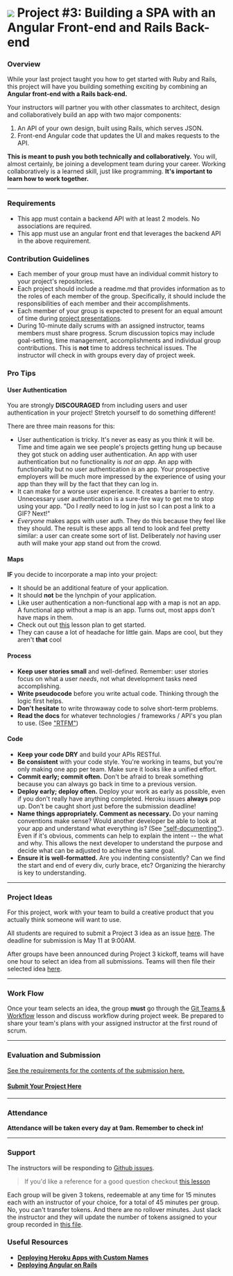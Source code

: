 # ![](https://ga-dash.s3.amazonaws.com/production/assets/logo-9f88ae6c9c3871690e33280fcf557f33.png) Project #3: Building a SPA with an Angular Front-end and Rails Back-end

### Overview

While your last project taught you how to get started with Ruby and Rails, this project will have you building something exciting by combining an **Angular front-end with a Rails back-end.**

Your instructors will partner you with other classmates to architect, design and collaboratively build an app with two major components:

1. An API of your own design, built using Rails, which serves JSON.
2. Front-end Angular code that updates the UI and makes requests to the API.

**This is meant to push you both technically and collaboratively.**  You will, almost certainly, be joining a development team during your career.  Working collaboratively is a learned skill, just like programming. **It's important to learn how to work together.**

---

### Requirements

- This app must contain a backend API with at least 2 models. No associations are required.
- This app must use an angular front end that leverages the backend API in the above requirement.

### Contribution Guidelines
- Each member of your group must have an individual commit history to your project's repositories.
- Each project should include a readme.md that provides information as to the roles of each member of the group. Specifically, it should include the responsibilities of each member and their accomplishments.
- Each member of your group is expected to present for an equal amount of time during [project presentations](presentations.md).
- During 10-minute daily scrums with an assigned instructor, teams members must share progress. Scrum discussion topics may include goal-setting, time management, accomplishments and individual group contributions. This is **not** time to address technical issues. The instructor will check in with groups every day of project week.

### Pro Tips

#### User Authentication

You are strongly **DISCOURAGED** from including users and user authentication in your project! Stretch yourself to do something different!

There are three main reasons for this:
- User authentication is tricky. It's never as easy as you think it will be. Time and time again we see people's projects getting hung up because they got stuck on adding user authentication. An app with user authentication but no functionality is *not an app*. An app with functionality but no user authentication *is* an app. Your prospective employers will be much more impressed by the experience of using your app than they will by the fact that they can log in.
- It can make for a worse user experience. It creates a barrier to entry. Unnecessary user authentication is a sure-fire way to get me to stop using your app. "Do I *really* need to log in just so I can post a link to a GIF? Next!"
- *Everyone* makes apps with user auth. They do this because they feel like they should. The result is these apps all tend to look and feel pretty similar: a user can create some sort of list. Deliberately *not* having user auth will make your app stand out from the crowd.

#### Maps

**IF** you decide to incorporate a map into your project:
- It should be an additional feature of your application.
- It should **not** be the lynchpin of your application.
- Like user authentication a non-functional app with a map is not an app. A functional app without a map is an app. Turns out, most apps don't have maps in them.
- Check out out [this](https://github.com/ga-wdi-lessons/angular-maps) lesson plan to get started.
- They can cause a lot of headache for little gain. Maps are cool, but they aren't **that** cool

#### Process

* **Keep user stories small** and well-defined. Remember: user stories focus on what a user *needs*, not what development tasks need accomplishing.
* **Write pseudocode** before you write actual code. Thinking through the logic first helps.
* **Don't hesitate** to write throwaway code to solve short-term problems.
* **Read the docs** for whatever technologies / frameworks / API's you plan to use. (See ["RTFM"](https://en.wikipedia.org/wiki/RTFM))

#### Code

* **Keep your code DRY** and build your APIs RESTful.
* **Be consistent** with your code style. You're working in teams, but you're only making one app per team. Make sure it looks like a unified effort.
* **Commit early; commit often.** Don't be afraid to break something because you can always go back in time to a previous version.
* **Deploy early; deploy often.** Deploy your work as early as possible, even if you don't really have anything completed. Heroku issues **always** pop up. Don't be caught short just before the submission deadline!
* **Name things appropriately.  Comment as necessary.** Do your naming conventions make sense? Would another developer be able to look at your app and understand what everything is? (See ["self-documenting"](https://en.wikipedia.org/wiki/Self-documenting)).  Even if it's obvious, comments can help to explain the intent -- the what and why.  This allows the next developer to understand the purpose and decide what can be adjusted to achieve the same goal.
* **Ensure it is well-formatted.** Are you indenting consistently? Can we find the start and end of every div, curly brace, etc?  Organizing the hierarchy is key to understanding.


---

### Project Ideas

For this project, work with your team to build a creative product that you actually think someone will want to use.

All students are required to submit a Project 3 idea as an issue [here](https://github.com/ga-wdi-exercises/project3/issues). The deadline for submission is May 11 at 9:00AM.

After groups have been announced during Project 3 kickoff, teams will have one hour to select an idea from all submissions. Teams will then file their selected idea [here](https://github.com/ga-dc/project3-gallery/issues/).


---

### Work Flow

Once your team selects an idea, the group **must** go through the [Git Teams & Workflow](https://github.com/ga-wdi-lessons/git-teams) lesson and discuss workflow during project week. Be prepared to share your team's plans with your assigned instructor at the first round of scrum.

---

### Evaluation and Submission

[See the requirements for the contents of the submission here.](evaluation.md#Submission)

#### [Submit Your Project Here](https://github.com/ga-dc/project3-gallery/issues)

---

### Attendance

**Attendance will be taken every day at 9am. Remember to check in!**

---

### Support

The instructors will be responding to [Github issues](https://github.com/ga-wdi-exercises/project3/issues).

> If you'd like a reference for a good question checkout [this lesson](https://github.com/ga-wdi-lessons/effective_questions)

Each group will be given 3 tokens, redeemable at any time for 15 minutes each with an instructor of your choice, for a total of 45 minutes per group. No, you can't transfer tokens. And there are no rollover minutes. Just slack the instructor and they will update the number of tokens assigned to your group recorded in [this file](groups.md).

### Useful Resources

* **[Deploying Heroku Apps with Custom Names](https://devcenter.heroku.com/articles/renaming-apps)**
* **[Deploying Angular on Rails](https://github.com/ga-wdi-lessons/angular-on-rails/blob/master/walkthrough.md#commit-deploy)**
